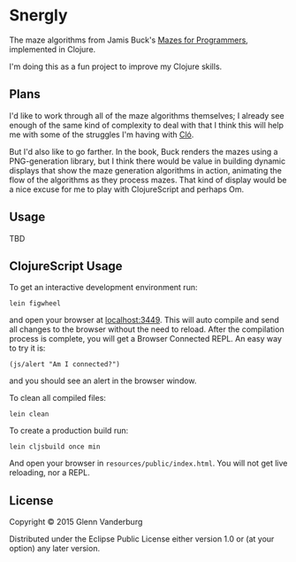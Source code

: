 # Snergly

The maze algorithms from Jamis Buck's [Mazes for Programmers][mazes],
implemented in Clojure.

I'm doing this as a fun project to improve my Clojure skills.

[mazes]: https://pragprog.com/book/jbmaze/mazes-for-programmers

## Plans

I'd like to work through all of the maze algorithms themselves;
I already see enough of the same kind of complexity to deal with that
I think this will help me with some of the struggles I'm having with
[Cló][clo].

But I'd also like to go farther.  In the book, Buck renders the mazes
using a PNG-generation library, but I think there would be value in
building dynamic displays that show the maze generation algorithms in
action, animating the flow of the algorithms as they process mazes.
That kind of display would be a nice excuse for me to play with 
ClojureScript and perhaps Om.

[clo]: https://www.youtube.com/watch?v=824yVKUPFjU

## Usage

TBD

## ClojureScript Usage

To get an interactive development environment run:

    lein figwheel

and open your browser at [localhost:3449](http://localhost:3449/).
This will auto compile and send all changes to the browser without the
need to reload. After the compilation process is complete, you will
get a Browser Connected REPL. An easy way to try it is:

    (js/alert "Am I connected?")

and you should see an alert in the browser window.

To clean all compiled files:

    lein clean

To create a production build run:

    lein cljsbuild once min

And open your browser in `resources/public/index.html`. You will not
get live reloading, nor a REPL. 

## License

Copyright © 2015 Glenn Vanderburg

Distributed under the Eclipse Public License either version 1.0 or (at
your option) any later version.
